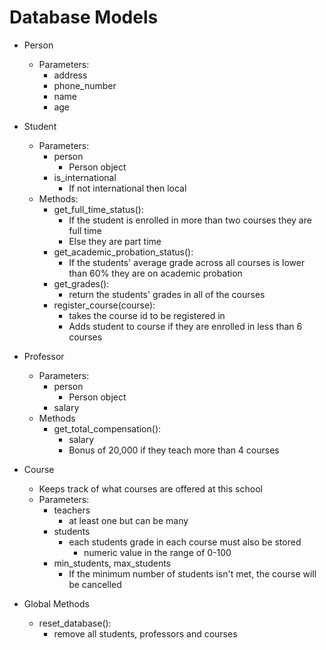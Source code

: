 # Database Models
- Person
  - Parameters:
    - address
    - phone_number
    - name
    - age
- Student
  - Parameters:
    - person
      - Person object
    - is_international
      - If not international then local
  - Methods:
    - get_full_time_status():
      - If the student is enrolled in more than two courses they are full time
      - Else they are part time
    - get_academic_probation_status():
      - If the students' average grade across all courses is lower than 60% they are on academic probation
    - get_grades():
      - return the students' grades in all of the courses
    - register_course(course):
      - takes the course id to be registered in
      - Adds student to course if they are enrolled in less than 6 courses
  
- Professor
  - Parameters:
    - person
      - Person object
    - salary
  - Methods
    - get_total_compensation():
      - salary
      - Bonus of 20,000 if they teach more than 4 courses
- Course
  - Keeps track of what courses are offered at this school
  - Parameters:
    - teachers
      - at least one but can be many
    - students
      - each students grade in each course must also be stored
        - numeric value in the range of 0-100
    - min_students, max_students
      - If the minimum number of students isn't met, the course will be cancelled
- Global Methods
  - reset_database():
    - remove all students, professors and courses